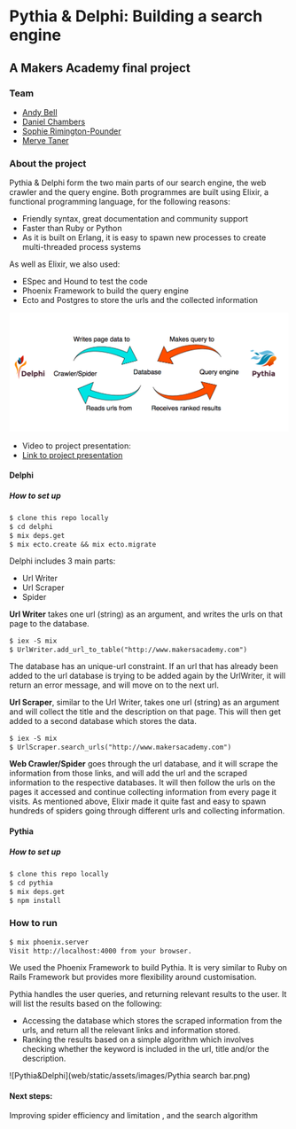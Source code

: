 
# Pythia & Delphi: Building a search engine

## A Makers Academy final project

### Team
- [Andy Bell](https://github.com/Andy-Bell)
- [Daniel Chambers](https://github.com/danielschambers)
- [Sophie Rimington-Pounder](https://github.com/srp2930)
- [Merve Taner](https://github.com/mtaner)

### About the project

Pythia & Delphi form the two main parts of our search engine, the web crawler and the query engine. Both programmes are built using Elixir, a functional programming language, for the following reasons:

 - Friendly syntax, great documentation and community support
 - Faster than Ruby or Python
 - As it is built on Erlang, it is easy to spawn new processes to create multi-threaded process systems

 As well as Elixir, we also used:
 -  ESpec and Hound to test the code
 -  Phoenix Framework to build the query engine
 -  Ecto and Postgres to store the urls and the collected information

![Pythia&Delphi](web/static/assets/images/pythia&delphi.png)

- Video to project presentation:
- [Link to project presentation](https://docs.google.com/presentation/d/10LDF3dIhCKR54XAlErlkmO9t6Vwak3I8doAshWGfozQ/edit#slide=id.g158daf373d_0_41)

#### Delphi

##### How to set up
```
$ clone this repo locally
$ cd delphi
$ mix deps.get
$ mix ecto.create && mix ecto.migrate

```

Delphi includes 3 main parts:
- Url Writer
- Url Scraper
- Spider

<b>Url Writer</b> takes one url (string) as an argument, and writes the urls on that page to the database.

```
$ iex -S mix
$ UrlWriter.add_url_to_table("http://www.makersacademy.com")
```
The database has an unique-url constraint. If an url that has already been added to the url database is trying to be added again by the UrlWriter, it will return an error message, and will move on to the next url.

<b>Url Scraper</b>, similar to the Url Writer, takes one url (string) as an argument and will collect the title and the description on that page. This will then get added to a second database which stores the data.

```
$ iex -S mix
$ UrlScraper.search_urls("http://www.makersacademy.com")
```

<b>Web Crawler/Spider</b> goes through the url database, and it will scrape the information from those links, and will add the url and the scraped information to the respective databases. It will then follow the urls on the pages it accessed and continue collecting information from every page it visits. As mentioned above, Elixir made it quite fast and easy to spawn hundreds of spiders going through different urls and collecting information.


#### Pythia

##### How to set up

```
$ clone this repo locally
$ cd pythia
$ mix deps.get
$ npm install

```
### How to run
```
$ mix phoenix.server
Visit http://localhost:4000 from your browser.
```
We used the Phoenix Framework to build Pythia. It is very similar to Ruby on Rails Framework but provides more flexibility around customisation.

Pythia handles the user queries, and returning relevant results to the user. It will list the results based on the following:

- Accessing the database which stores the scraped information from the urls, and return all the relevant links and information stored.
- Ranking the results based on a simple algorithm which involves checking whether the keyword is included in the url, title and/or the description.

![Pythia&Delphi](web/static/assets/images/Pythia search bar.png)

#### Next steps:
Improving spider efficiency and limitation , and the search algorithm
